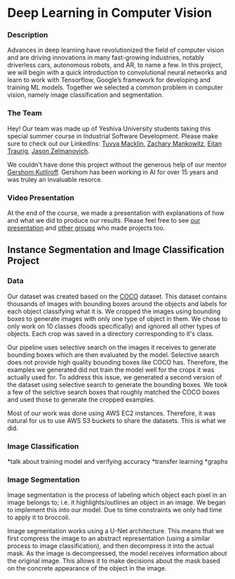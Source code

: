 # Deep Learning in Computer Vision
### Description
Advances in deep learning have revolutionized the field of computer vision and are driving innovations in many fast-growing industries, notably driverless cars, autonomous robots, and AR, to name a few. In this project, we will begin with a quick introduction to convolutional neural networks and learn to work with Tensorflow, Google’s framework for developing and training ML models. Together we selected a common problem in computer vision, namely image classification and segmentation.

### The Team
Hey! Our team was made up of Yeshiva University students taking this special summer course in Industrial Software Development. Please make sure to check out our LinkedIns: [Tuvya Macklin](https://www.linkedin.com/in/tuvyamacklin/), [Zachary Mankowitz](https://www.linkedin.com/in/zachary-mankowitz-a4a11324a/), [Eitan Traurig](https://www.linkedin.com/in/eitan-traurig-3332b2261/), [Jason Zelmanovich](https://www.linkedin.com/in/jasonzel/).

We couldn't have done this project without the generous help of our mentor [Gershom Kutliroff](https://www.linkedin.com/in/gershom-kutliroff-9a89611/). Gershom has been working in AI for over 15 years and was truley an invaluable resorce.

### Video Presentation
At the end of the course, we made a presentation with explanations of how and what we did to produce our results. Please feel free to see [our presentation](https://www.youtube.com/watch?v=JzgG1tagBnc) and [other groups](https://sacknovi.github.io/summer-2023/projects/teams.html#AI-1) who made projects too.

## Instance Segmentation and Image Classification Project
### Data
Our dataset was created based on the [COCO](https://cocodataset.org/#home) dataset. This dataset contains thousands of images with bounding boxes around the objects and labels for each object classifying what it is. We cropped the images using bounding boxes to generate images with only one type of object in them. We chose to only work on 10 classes (foods specifically) and ignored all other types of objects. Each crop was saved in a directory corresponding to it's class.

Our pipeline uses selective search on the images it receives to generate bounding boxes which are then evaluated by the model. Selective search does not provide high quality bounding boxes like COCO has. Therefore, the examples we generated did not train the model well for the crops it was actually used for. To address this issue, we generated a second version of the dataset using selective search to generate the bounding boxes. We took a few of the selctive search boxes that roughly matched the COCO boxes and used those to generate the cropped examples.

Most of our work was done using AWS EC2 instances. Therefore, it was natural for us to use AWS S3 buckets to share the datasets. This is what we did.

### Image Classification
*talk about training model and verifying accuracy
*transfer learning
*graphs

### Image Segmentation
Image segmentation is the process of labeling which object each pixel in an image belongs to; i.e. it highlights/outlines an object in an image. We began to implement this into our model. Due to time constraints we only had time to apply it to broccoli.

Image segmentation works using a U-Net architecture. This means that we first compress the image to an abstract representation (using a similar process to image classification), and then decompress it into the actual mask. As the image is decompressed, the model receives information about the original image. This allows it to make decisions about the mask based on the concrete appearance of the object in the image.
